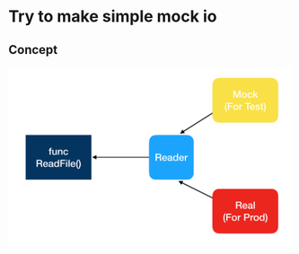 # Try to make simple mock io

## Concept
![concept](https://github.com/ImKK-000/golang-try-to-mock-io/blob/master/img/concept.png?raw=true)
